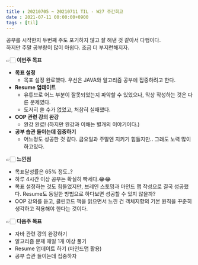 ```yaml
---
title : 20210705 ~ 20210711 TIL - W27 주간회고
date : 2021-07-11 00:00:00+0900
tags : [til]
---
```


공부를 시작한지 두번째 주도 포기하지 않고 잘 해낸 것 같아서 다행이다.   
하지만 주말 공부량이 많이 아쉽다. 조금 더 부지런해지자.

👉🏻 **이번주 목표**
- **목표 설정**
	- 목표 설정 완료했다. 우선은 JAVA와 알고리즘 공부에 집중하려고 한다.
- **Resume 업데이트**
	- 유튜브로 어느 부분이 잘못되었는지 파악할 수 있었으나, 막상 작성하는 것은 다른 문제였다.   
	- 도저히 쓸 수가 없었고, 처참히 실패했다.
- **OOP 관련 강의 완강**
	- 완강 완료! (하지만 완강과 이해는 별개의 이야기이다.)
- **공부 습관 들이는데 집중하기**
	- 어느정도 성공한 것 같다. 금요일과 주말엔 지키기 힘들지만.. 그래도 노력 많이 하고있다.

👉🏻 **느낀점**
- 목표달성률은 65% 정도..?
- 하루 4시간 이상 공부는 확실히 빡세다.😂😂
- 목표 설정하는 것도 힘들었지만, 브레인 스토밍과 마인드 맵 작성으로 결국 성공했다. Resume도 동일한 방법으로 하다보면 성공할 수 있지 않을까?
- OOP 강의를 듣고, 클린코드 책을 읽으면서 느낀 건 객체지향의 기본 원칙을 꾸준히 생각하고 적용해야 한다는 것이다.

👉🏻 **다음주 목표**
- 자바 관련 강의 완강하기
- 알고리즘 문제 매일 1개 이상 풀기
- Resume 업데이트 하기 (마인드맵 활용)
- 공부 습관 들이는데 집중하자
